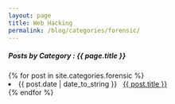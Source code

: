 ```yaml
---
layout: page
title: Web Hacking
permalink: /blog/categories/forensic/
---
```


<h5> Posts by Category : {{ page.title }} </h5>

<div class="card">
{% for post in site.categories.forensic %}
 <li class="category-posts"><span>{{ post.date | date_to_string }}</span> &nbsp; <a href="{{ post.url }}">{{ post.title }}</a></li>
{% endfor %}
</div>